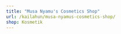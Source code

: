 ```yaml
---
title: "Musa Nyamu's Cosmetics Shop"
url: /kailahun/musa-nyamus-cosmetics-shop/
shop: Kosmetik
---
```


